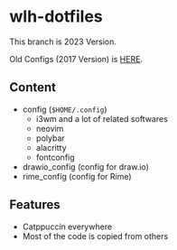 # wlh-dotfiles

This branch is 2023 Version.

Old Configs (2017 Version) is [HERE](https://github.com/wlh320/wlh-dotfiles/tree/master).

## Content

- config (`$HOME/.config`)
    - i3wm and a lot of related softwares
    - neovim
    - polybar
    - alacritty
    - fontconfig
- drawio_config (config for draw.io)
- rime_config (config for Rime)

## Features

- Catppuccin everywhere
- Most of the code is copied from others
